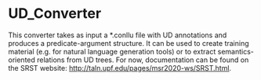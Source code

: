# UD_Converter

This converter takes as input a *.conllu file with UD annotations and produces a predicate-argument structure. It can be used to create training material (e.g. for natural language generation tools) or to extract semantics-oriented relations from UD trees. For now, documentation can be found on the SRST website:  http://taln.upf.edu/pages/msr2020-ws/SRST.html.
